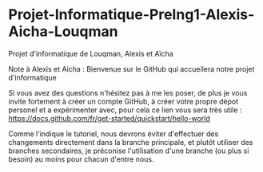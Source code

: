# Projet-Informatique-PreIng1-Alexis-Aicha-Louqman
Projet d'informatique de Louqman, Alexis et Aïcha

Note à Alexis et Aicha : Bienvenue sur le GitHub qui accueilera notre projet d'informatique

Si vous avez des questions n'hésitez pas à me les poser, de plus je vous invite fortement à créer un compte GitHub, à créer votre propre dépot personel et a expérimenter avec, pour cela ce lien vous sera très utile : https://docs.github.com/fr/get-started/quickstart/hello-world

Comme l'indique le tutoriel, nous devrons éviter d'effectuer des changements directement dans la branche principale, et plutôt utiliser des branches secondaires, je préconise l'utilisation d'une branche (ou plus si besoin) au moins pour chacun d'entre nous.
